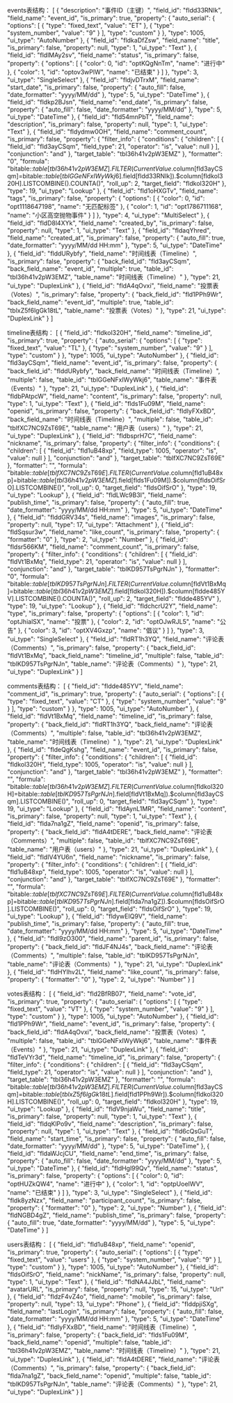 events表结构：
[
  {
    "description": "事件ID（主键）",
    "field_id": "fldd33RNIk",
    "field_name": "event_id",
    "is_primary": true,
    "property": {
      "auto_serial": {
        "options": [
          {
            "type": "fixed_text",
            "value": "ET"
          },
          {
            "type": "system_number",
            "value": "9"
          }
        ],
        "type": "custom"
      }
    },
    "type": 1005,
    "ui_type": "AutoNumber"
  },
  {
    "field_id": "fldkaDfZsw",
    "field_name": "title",
    "is_primary": false,
    "property": null,
    "type": 1,
    "ui_type": "Text"
  },
  {
    "field_id": "fldlMAy2sv",
    "field_name": "status",
    "is_primary": false,
    "property": {
      "options": [
        {
          "color": 0,
          "id": "optKQgNnTm",
          "name": "进行中"
        },
        {
          "color": 1,
          "id": "optov3wPlW",
          "name": "已结束"
        }
      ]
    },
    "type": 3,
    "ui_type": "SingleSelect"
  },
  {
    "field_id": "fldjvDTrxM",
    "field_name": "start_date",
    "is_primary": false,
    "property": {
      "auto_fill": false,
      "date_formatter": "yyyy/MM/dd"
    },
    "type": 5,
    "ui_type": "DateTime"
  },
  {
    "field_id": "fldkp2BJsn",
    "field_name": "end_date",
    "is_primary": false,
    "property": {
      "auto_fill": false,
      "date_formatter": "yyyy/MM/dd"
    },
    "type": 5,
    "ui_type": "DateTime"
  },
  {
    "field_id": "fld54mnPbT",
    "field_name": "description",
    "is_primary": false,
    "property": null,
    "type": 1,
    "ui_type": "Text"
  },
  {
    "field_id": "fldydmw0OH",
    "field_name": "comment_count",
    "is_primary": false,
    "property": {
      "filter_info": {
        "conditions": {
          "children": [
            {
              "field_id": "fld3ayCSqm",
              "field_type": 21,
              "operator": "is",
              "value": null
            }
          ],
          "conjunction": "and"
        },
        "target_table": "tbl36h41v2pW3EMZ"
      },
      "formatter": "0",
      "formula": "bitable::$table[tbl36h41v2pW3EMZ].FILTER(CurrentValue.$column[fld3ayCSqm]=bitable::$table[tblGGeNFxIWyWkj6].$field[fldd33RNIk]).$column[fldkol320H].LISTCOMBINE().COUNTA()",
      "roll_up": 2,
      "target_field": "fldkol320H"
    },
    "type": 19,
    "ui_type": "Lookup"
  },
  {
    "field_id": "fld1oHXGTv",
    "field_name": "tags",
    "is_primary": false,
    "property": {
      "options": [
        {
          "color": 0,
          "id": "opt1118647198",
          "name": "无匹配标签"
        },
        {
          "color": 1,
          "id": "opt1786711168",
          "name": "小区高空抛物事件"
        }
      ]
    },
    "type": 4,
    "ui_type": "MultiSelect"
  },
  {
    "field_id": "fldD8l4XYk",
    "field_name": "created_by",
    "is_primary": false,
    "property": null,
    "type": 1,
    "ui_type": "Text"
  },
  {
    "field_id": "fldaqYhred",
    "field_name": "created_at",
    "is_primary": false,
    "property": {
      "auto_fill": true,
      "date_formatter": "yyyy/MM/dd HH:mm"
    },
    "type": 5,
    "ui_type": "DateTime"
  },
  {
    "field_id": "flddURybfy",
    "field_name": "时间线表（Timeline）",
    "is_primary": false,
    "property": {
      "back_field_id": "fld3ayCSqm",
      "back_field_name": "event_id",
      "multiple": true,
      "table_id": "tbl36h41v2pW3EMZ",
      "table_name": "时间线表（Timeline）"
    },
    "type": 21,
    "ui_type": "DuplexLink"
  },
  {
    "field_id": "fldA4qOvxi",
    "field_name": "投票表（Votes）",
    "is_primary": false,
    "property": {
      "back_field_id": "fld1PPh9Wr",
      "back_field_name": "event_id",
      "multiple": true,
      "table_id": "tblxZ5f6lgGk18tL",
      "table_name": "投票表（Votes）"
    },
    "type": 21,
    "ui_type": "DuplexLink"
  }
]

timeline表结构：
[
  {
    "field_id": "fldkol320H",
    "field_name": "timeline_id",
    "is_primary": true,
    "property": {
      "auto_serial": {
        "options": [
          {
            "type": "fixed_text",
            "value": "TL"
          },
          {
            "type": "system_number",
            "value": "9"
          }
        ],
        "type": "custom"
      }
    },
    "type": 1005,
    "ui_type": "AutoNumber"
  },
  {
    "field_id": "fld3ayCSqm",
    "field_name": "event_id",
    "is_primary": false,
    "property": {
      "back_field_id": "flddURybfy",
      "back_field_name": "时间线表（Timeline）",
      "multiple": false,
      "table_id": "tblGGeNFxIWyWkj6",
      "table_name": "事件表（Events）"
    },
    "type": 21,
    "ui_type": "DuplexLink"
  },
  {
    "field_id": "fldbPAtpcW",
    "field_name": "content",
    "is_primary": false,
    "property": null,
    "type": 1,
    "ui_type": "Text"
  },
  {
    "field_id": "flds1Fu09M",
    "field_name": "openid",
    "is_primary": false,
    "property": {
      "back_field_id": "fldIyFXxBD",
      "back_field_name": "时间线表（Timeline）",
      "multiple": false,
      "table_id": "tblfXC7NC9ZsT69E",
      "table_name": "用户表（users）"
    },
    "type": 21,
    "ui_type": "DuplexLink"
  },
  {
    "field_id": "fldbsprH7C",
    "field_name": "nickname",
    "is_primary": false,
    "property": {
      "filter_info": {
        "conditions": {
          "children": [
            {
              "field_id": "fld1uB48xp",
              "field_type": 1005,
              "operator": "is",
              "value": null
            }
          ],
          "conjunction": "and"
        },
        "target_table": "tblfXC7NC9ZsT69E"
      },
      "formatter": "",
      "formula": "bitable::$table[tblfXC7NC9ZsT69E].FILTER(CurrentValue.$column[fld1uB48xp]=bitable::$table[tbl36h41v2pW3EMZ].$field[flds1Fu09M]).$column[fldsOifSrO].LISTCOMBINE()",
      "roll_up": 0,
      "target_field": "fldsOifSrO"
    },
    "type": 19,
    "ui_type": "Lookup"
  },
  {
    "field_id": "fldLWc9B3I",
    "field_name": "publish_time",
    "is_primary": false,
    "property": {
      "auto_fill": true,
      "date_formatter": "yyyy/MM/dd HH:mm"
    },
    "type": 5,
    "ui_type": "DateTime"
  },
  {
    "field_id": "flddGRV34s",
    "field_name": "images",
    "is_primary": false,
    "property": null,
    "type": 17,
    "ui_type": "Attachment"
  },
  {
    "field_id": "fldSqsur3w",
    "field_name": "like_count",
    "is_primary": false,
    "property": {
      "formatter": "0"
    },
    "type": 2,
    "ui_type": "Number"
  },
  {
    "field_id": "fldsr566KM",
    "field_name": "comment_count",
    "is_primary": false,
    "property": {
      "filter_info": {
        "conditions": {
          "children": [
            {
              "field_id": "fldVt1BxMq",
              "field_type": 21,
              "operator": "is",
              "value": null
            }
          ],
          "conjunction": "and"
        },
        "target_table": "tblKD957TsPgrNJn"
      },
      "formatter": "0",
      "formula": "bitable::$table[tblKD957TsPgrNJn].FILTER(CurrentValue.$column[fldVt1BxMq]=bitable::$table[tbl36h41v2pW3EMZ].$field[fldkol320H]).$column[fldde485YV].LISTCOMBINE().COUNTA()",
      "roll_up": 2,
      "target_field": "fldde485YV"
    },
    "type": 19,
    "ui_type": "Lookup"
  },
  {
    "field_id": "fldchcrU2Y",
    "field_name": "type",
    "is_primary": false,
    "property": {
      "options": [
        {
          "color": 1,
          "id": "optJhialSX",
          "name": "投票"
        },
        {
          "color": 2,
          "id": "optOJwRJL5",
          "name": "公告"
        },
        {
          "color": 3,
          "id": "optXV4Gxzp",
          "name": "倡议"
        }
      ]
    },
    "type": 3,
    "ui_type": "SingleSelect"
  },
  {
    "field_id": "fldRT1h3YQ",
    "field_name": "评论表（Comments）",
    "is_primary": false,
    "property": {
      "back_field_id": "fldVt1BxMq",
      "back_field_name": "timeline_id",
      "multiple": false,
      "table_id": "tblKD957TsPgrNJn",
      "table_name": "评论表（Comments）"
    },
    "type": 21,
    "ui_type": "DuplexLink"
  }
]

comments表结构：
[
  {
    "field_id": "fldde485YV",
    "field_name": "comment_id",
    "is_primary": true,
    "property": {
      "auto_serial": {
        "options": [
          {
            "type": "fixed_text",
            "value": "CT"
          },
          {
            "type": "system_number",
            "value": "9"
          }
        ],
        "type": "custom"
      }
    },
    "type": 1005,
    "ui_type": "AutoNumber"
  },
  {
    "field_id": "fldVt1BxMq",
    "field_name": "timeline_id",
    "is_primary": false,
    "property": {
      "back_field_id": "fldRT1h3YQ",
      "back_field_name": "评论表（Comments）",
      "multiple": false,
      "table_id": "tbl36h41v2pW3EMZ",
      "table_name": "时间线表（Timeline）"
    },
    "type": 21,
    "ui_type": "DuplexLink"
  },
  {
    "field_id": "fldeQgKshg",
    "field_name": "event_id",
    "is_primary": false,
    "property": {
      "filter_info": {
        "conditions": {
          "children": [
            {
              "field_id": "fldkol320H",
              "field_type": 1005,
              "operator": "is",
              "value": null
            }
          ],
          "conjunction": "and"
        },
        "target_table": "tbl36h41v2pW3EMZ"
      },
      "formatter": "",
      "formula": "bitable::$table[tbl36h41v2pW3EMZ].FILTER(CurrentValue.$column[fldkol320H]=bitable::$table[tblKD957TsPgrNJn].$field[fldVt1BxMq]).$column[fld3ayCSqm].LISTCOMBINE()",
      "roll_up": 0,
      "target_field": "fld3ayCSqm"
    },
    "type": 19,
    "ui_type": "Lookup"
  },
  {
    "field_id": "fldAynL1MR",
    "field_name": "content",
    "is_primary": false,
    "property": null,
    "type": 1,
    "ui_type": "Text"
  },
  {
    "field_id": "flda7na1gZ",
    "field_name": "openid",
    "is_primary": false,
    "property": {
      "back_field_id": "fldA4tDERE",
      "back_field_name": "评论表（Comments）",
      "multiple": false,
      "table_id": "tblfXC7NC9ZsT69E",
      "table_name": "用户表（users）"
    },
    "type": 21,
    "ui_type": "DuplexLink"
  },
  {
    "field_id": "fldIV4YU6n",
    "field_name": "nickname",
    "is_primary": false,
    "property": {
      "filter_info": {
        "conditions": {
          "children": [
            {
              "field_id": "fld1uB48xp",
              "field_type": 1005,
              "operator": "is",
              "value": null
            }
          ],
          "conjunction": "and"
        },
        "target_table": "tblfXC7NC9ZsT69E"
      },
      "formatter": "",
      "formula": "bitable::$table[tblfXC7NC9ZsT69E].FILTER(CurrentValue.$column[fld1uB48xp]=bitable::$table[tblKD957TsPgrNJn].$field[flda7na1gZ]).$column[fldsOifSrO].LISTCOMBINE()",
      "roll_up": 0,
      "target_field": "fldsOifSrO"
    },
    "type": 19,
    "ui_type": "Lookup"
  },
  {
    "field_id": "fldywEIQ9V",
    "field_name": "publish_time",
    "is_primary": false,
    "property": {
      "auto_fill": true,
      "date_formatter": "yyyy/MM/dd HH:mm"
    },
    "type": 5,
    "ui_type": "DateTime"
  },
  {
    "field_id": "fldl9zO300",
    "field_name": "parent_id",
    "is_primary": false,
    "property": {
      "back_field_id": "fldJF4NJ4s",
      "back_field_name": "评论表（Comments）",
      "multiple": false,
      "table_id": "tblKD957TsPgrNJn",
      "table_name": "评论表（Comments）"
    },
    "type": 21,
    "ui_type": "DuplexLink"
  },
  {
    "field_id": "fldHYIhv2L",
    "field_name": "like_count",
    "is_primary": false,
    "property": {
      "formatter": "0"
    },
    "type": 2,
    "ui_type": "Number"
  }
]

votes表结构：
[
  {
    "field_id": "fld2BfRB07",
    "field_name": "vote_id",
    "is_primary": true,
    "property": {
      "auto_serial": {
        "options": [
          {
            "type": "fixed_text",
            "value": "VT"
          },
          {
            "type": "system_number",
            "value": "9"
          }
        ],
        "type": "custom"
      }
    },
    "type": 1005,
    "ui_type": "AutoNumber"
  },
  {
    "field_id": "fld1PPh9Wr",
    "field_name": "event_id",
    "is_primary": false,
    "property": {
      "back_field_id": "fldA4qOvxi",
      "back_field_name": "投票表（Votes）",
      "multiple": false,
      "table_id": "tblGGeNFxIWyWkj6",
      "table_name": "事件表（Events）"
    },
    "type": 21,
    "ui_type": "DuplexLink"
  },
  {
    "field_id": "fldTeVYr3d",
    "field_name": "timeline_id",
    "is_primary": false,
    "property": {
      "filter_info": {
        "conditions": {
          "children": [
            {
              "field_id": "fld3ayCSqm",
              "field_type": 21,
              "operator": "is",
              "value": null
            }
          ],
          "conjunction": "and"
        },
        "target_table": "tbl36h41v2pW3EMZ"
      },
      "formatter": "",
      "formula": "bitable::$table[tbl36h41v2pW3EMZ].FILTER(CurrentValue.$column[fld3ayCSqm]=bitable::$table[tblxZ5f6lgGk18tL].$field[fld1PPh9Wr]).$column[fldkol320H].LISTCOMBINE()",
      "roll_up": 0,
      "target_field": "fldkol320H"
    },
    "type": 19,
    "ui_type": "Lookup"
  },
  {
    "field_id": "fldV9njaWu",
    "field_name": "title",
    "is_primary": false,
    "property": null,
    "type": 1,
    "ui_type": "Text"
  },
  {
    "field_id": "fldqKlPo9v",
    "field_name": "description",
    "is_primary": false,
    "property": null,
    "type": 1,
    "ui_type": "Text"
  },
  {
    "field_id": "fld6cQsGuT",
    "field_name": "start_time",
    "is_primary": false,
    "property": {
      "auto_fill": false,
      "date_formatter": "yyyy/MM/dd"
    },
    "type": 5,
    "ui_type": "DateTime"
  },
  {
    "field_id": "fldaWJcjCU",
    "field_name": "end_time",
    "is_primary": false,
    "property": {
      "auto_fill": false,
      "date_formatter": "yyyy/MM/dd"
    },
    "type": 5,
    "ui_type": "DateTime"
  },
  {
    "field_id": "fldHgl99Qv",
    "field_name": "status",
    "is_primary": false,
    "property": {
      "options": [
        {
          "color": 0,
          "id": "optHUZkQW4",
          "name": "进行中"
        },
        {
          "color": 1,
          "id": "optpUoeIWV",
          "name": "已结束"
        }
      ]
    },
    "type": 3,
    "ui_type": "SingleSelect"
  },
  {
    "field_id": "fldk8yzNzx",
    "field_name": "participant_count",
    "is_primary": false,
    "property": {
      "formatter": "0"
    },
    "type": 2,
    "ui_type": "Number"
  },
  {
    "field_id": "fldNGBD4gZ",
    "field_name": "publish_time",
    "is_primary": false,
    "property": {
      "auto_fill": true,
      "date_formatter": "yyyy/MM/dd"
    },
    "type": 5,
    "ui_type": "DateTime"
  }
]

users表结构：
[
  {
    "field_id": "fld1uB48xp",
    "field_name": "openid",
    "is_primary": true,
    "property": {
      "auto_serial": {
        "options": [
          {
            "type": "fixed_text",
            "value": "users"
          },
          {
            "type": "system_number",
            "value": "9"
          }
        ],
        "type": "custom"
      }
    },
    "type": 1005,
    "ui_type": "AutoNumber"
  },
  {
    "field_id": "fldsOifSrO",
    "field_name": "nickName",
    "is_primary": false,
    "property": null,
    "type": 1,
    "ui_type": "Text"
  },
  {
    "field_id": "fldNA4JJbL",
    "field_name": "avatarURL",
    "is_primary": false,
    "property": null,
    "type": 15,
    "ui_type": "Url"
  },
  {
    "field_id": "fldzF4vZ4o",
    "field_name": "mobile",
    "is_primary": false,
    "property": null,
    "type": 13,
    "ui_type": "Phone"
  },
  {
    "field_id": "flddpjiSXg",
    "field_name": "lastLogin",
    "is_primary": false,
    "property": {
      "auto_fill": false,
      "date_formatter": "yyyy/MM/dd HH:mm"
    },
    "type": 5,
    "ui_type": "DateTime"
  },
  {
    "field_id": "fldIyFXxBD",
    "field_name": "时间线表（Timeline）",
    "is_primary": false,
    "property": {
      "back_field_id": "flds1Fu09M",
      "back_field_name": "openid",
      "multiple": false,
      "table_id": "tbl36h41v2pW3EMZ",
      "table_name": "时间线表（Timeline）"
    },
    "type": 21,
    "ui_type": "DuplexLink"
  },
  {
    "field_id": "fldA4tDERE",
    "field_name": "评论表（Comments）",
    "is_primary": false,
    "property": {
      "back_field_id": "flda7na1gZ",
      "back_field_name": "openid",
      "multiple": false,
      "table_id": "tblKD957TsPgrNJn",
      "table_name": "评论表（Comments）"
    },
    "type": 21,
    "ui_type": "DuplexLink"
  }
]